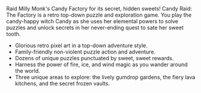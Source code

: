 Raid Milly Monk's Candy Factory for its secret, hidden sweets! Candy Raid: The Factory is a retro top-down puzzle and exploration game. You play the candy-happy witch Candy as she uses her elemental powers to solve puzzles and unlock secrets in her never-ending quest to sate her sweet tooth.

* Glorious retro pixel art in a top-down adventure style.
* Family-friendly non-violent puzzle action and adventure.
* Dozens of unique puzzles punctuated by sweet, sweet rewards.
* Harness the power of fire, ice, and wind magic as you wander around the world.
* Three unique areas to explore: the lively gumdrop gardens, the fiery lava kitchens, and the secret frozen vaults.
